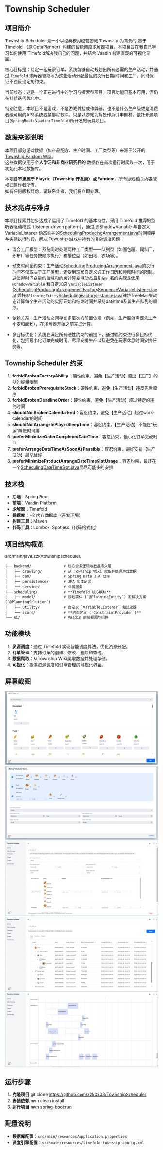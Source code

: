 # Township Scheduler

## 项目简介

Township Scheduler 是一个以经典模拟经营游戏 Township 为背景的,基于 [Timefold](https://timefold.ai) （原 OptaPlanner）构建的智能调度求解器项目。本项目旨在我自己学习如何使用 Timefold解决我自己的问题，并结合 Vaadin 构建直观的可视化界面。

核心目标是：给定一组玩家订单，系统能够自动规划出所有必需的生产活动，并通过 `Timefold` 求解器智能地为这些活动分配最优的执行日期/时间和工厂，同时保证不违反设定的约束。

当前状态：这是一个正在进行中的学习与探索型项目。项目功能已基本可用，但仍在持续迭代优化中。

特别注意，本项目不是游戏，不是游戏外挂或作弊器，也不是什么生产级或是消费者级可用的APS系统或是排程软件。只是以游戏为背景作为引申题材，依托开源项目(`SpringBoot`+`Vaadin`+`Timefold`)所开发的玩具项目。

## 数据来源说明

本项目部分游戏数据（如产品配方、生产时间、工厂类型等）来源于公开的 [Township Fandom Wiki](https://township.fandom.com/)。  
这些数据仅用于**个人学习和非商业研究目的**
数据仅在首次运行时爬取一次，用于初始化本地数据库。  

本项目**不隶属于 Playrix（Township 开发商）或 Fandom**，所有游戏相关内容版权归原作者所有。  
如有任何版权疑虑，请联系作者，我们将立即处理。

## 技术亮点与难点

本项目探索并初步达成了运用了 Timefold 的基本特性，采用 Timefold 推荐的监听器驱动模式（listener-driven pattern），通过 @ShadowVariable 与自定义 VariableListener 动态维护的[SchedulingProducingArrangement.java](src/main/java/zzk/townshipscheduler/backend/scheduling/model/SchedulingProducingArrangement.java)时间顺序与实际执行时段，解决 Township 游戏中特有的复杂调度问题：

* 混合工厂模型：系统同时处理两种工厂类型——队列型（如面包房、饲料厂，织布厂等任务按顺序执行）和槽位型（如田地、农场等）。 

* 动态时间窗约束：生产活动[SchedulingProducingArrangement.java](src/main/java/zzk/townshipscheduler/backend/scheduling/model/SchedulingProducingArrangement.java)的执行时间不仅取决于工厂类型，还受到玩家自定义的工作日历和睡眠时间的限制。这使得时间变量的值域和约束计算变得动态且复杂。我的实现是使用 `@ShadowVariable` 和自定义的 `VariableListener` ([SchedulingProducingArrangementFactorySequenceVariableListener.java](src/main/java/zzk/townshipscheduler/backend/scheduling/model/utility/SchedulingProducingArrangementFactorySequenceVariableListener.java)) 委托`@PlanningEntity`[SchedulingFactoryInstance.java](src/main/java/zzk/townshipscheduler/backend/scheduling/model/SchedulingFactoryInstance.java)维护TreeMap来动态计算每个生产活动的实际开始和结束时间并保持datetime及其生产队列的顺序。 

* 依赖关系：生产活动之间存在多层次的前置依赖（例如，生产面包需要先生产小麦和面粉），在求解器开始之前完成计算。 

* 多目标优化：系统在满足所有硬性约束的前提下，通过软约束进行多目标优化，包括最小化订单完成时间、尽早安排生产以及避免在玩家休息时间安排任务等。

## Township Scheduler 约束 

1. **forbidBrokenFactoryAbility**：硬性约束，避免【生产活动】超出【工厂】的队列容量限制
2. **forbidBrokenPrerequisiteStock**：硬性约束，避免【生产活动】违反先后顺序
3. **forbidBrokenDeadlineOrder**：硬性约束，避免【生产活动】超过特定的违约时间
4. **shouldNotBrokenCalendarEnd**：容忍约束，避免【生产活动】超过work-calendar的时间
5. **shouldNotArrangeInPlayerSleepTime**：容忍约束，【生产活动】不能在“玩家”睡觉时间排
6. **preferMinimizeOrderCompletedDateTime**：容忍约束，最小化订单完成时间
7. **preferArrangeDateTimeAsSoonAsPassible**：容忍约束，最好安排【生产活动】最早越好
8. **preferMinimizeProductArrangeDateTimeSlotUsage**：容忍约束，最好在一个[SchedulingDateTimeSlot.java](src/main/java/zzk/townshipscheduler/backend/scheduling/model/SchedulingDateTimeSlot.java)里尽可能多的安排

## 技术栈

- **后端**：Spring Boot
- **前端**：Vaadin Platform
- **求解器**：Timefold
- **数据库**：H2 内存数据库（开发环境）
- **构建工具**：Maven
- **代码工具**：Lombok, Spotless（代码格式化）

## 项目结构概览
src/main/java/zzk/townshipscheduler/
``` text
├── backend/               # 核心业务逻辑与数据持久层
│   ├── crawling/          # 从 Township Wiki 爬取并处理游戏数据
│   ├── dao/               # Spring Data JPA 仓库
│   ├── persistence/       # JPA 实体定义
│   └── service/           # 业务服务
├── scheduling/            # **Timefold 核心模块**
│   ├── model/             # 规划实体 (`@PlanningEntity`) 和解决方案 (`@PlanningSolution`)
│   ├── utility/           # 自定义 `VariableListener` 和比较器
│   └── score/             # **约束定义 (`ConstraintProvider`)**
└── ui/                    # Vaadin 前端视图与组件
```

## 功能模块

1. **资源调度**：通过 Timefold 实现智能调度算法，优化资源分配。
2. **订单管理**：支持订单的创建、修改、删除和查询。
3. **数据爬取**：从Township WiKi爬取数据并处理存储。
4. **可视化**：提供资源调度和订单管理的可视化界面。

## 屏幕截图
![(1)orders_product_selection_view.png](readme/%281%29orders_product_selection_view.png)
![(2)scheduling_preparation_view.png](readme/%282%29scheduling_preparation_view.png)
![(3)scheduling_view_brief_article.png](readme/%283%29scheduling_view_brief_article.png)
![(4)scheduling_view_treegrid_article.png](readme/%284%29scheduling_view_treegrid_article.png)
![(5)scheduling_view_timeline_by_factory.png](readme/%285%29scheduling_view_timeline.png)

## 运行步骤
1. **克隆项目**
    git clone https://github.com/zzk0803/TownshipScheduler
2. **安装依赖**
    mvn clean install
3. **运行项目**
    mvn spring-boot:run

## 配置说明
- **数据库配置**：`src/main/resources/application.properties`
- **调度引擎配置**：`src/main/resources/timefold-township-config.xml`
